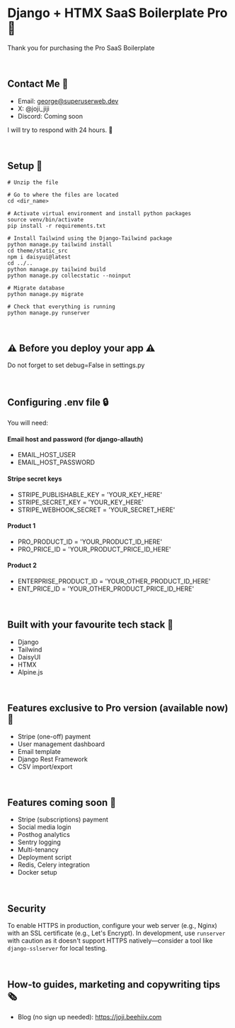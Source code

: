 # Django + HTMX SaaS Boilerplate Pro 🚀
Thank you for purchasing the Pro SaaS Boilerplate  


&nbsp;


## Contact Me 📧  
- Email: george@superuserweb.dev  
- X: @joji_jiji    
- Discord: Coming soon

I will try to respond with 24 hours. 🙏


&nbsp;


## Setup 🔧

```
# Unzip the file

# Go to where the files are located
cd <dir_name>

# Activate virtual environment and install python packages
source venv/bin/activate
pip install -r requirements.txt

# Install Tailwind using the Django-Tailwind package
python manage.py tailwind install
cd theme/static_src
npm i daisyui@latest
cd ../..
python manage.py tailwind build
python manage.py collecstatic --noinput

# Migrate database
python manage.py migrate

# Check that everything is running
python manage.py runserver

```


&nbsp;


## ⚠️ Before you deploy your app ⚠️

Do not forget to set debug=False in settings.py


&nbsp;


## Configuring .env file 🔒

You will need:

#### Email host and password (for django-allauth)  
- EMAIL_HOST_USER
- EMAIL_HOST_PASSWORD

#### Stripe secret keys 
- STRIPE_PUBLISHABLE_KEY = 'YOUR_KEY_HERE'  
- STRIPE_SECRET_KEY = 'YOUR_KEY_HERE'  
- STRIPE_WEBHOOK_SECRET = 'YOUR_SECRET_HERE'  

#### Product 1  
- PRO_PRODUCT_ID = 'YOUR_PRODUCT_ID_HERE'  
- PRO_PRICE_ID = 'YOUR_PRODUCT_PRICE_ID_HERE'  

#### Product 2  
- ENTERPRISE_PRODUCT_ID = 'YOUR_OTHER_PRODUCT_ID_HERE'  
- ENT_PRICE_ID = 'YOUR_OTHER_PRODUCT_PRICE_ID_HERE'  


&nbsp;


## Built with your favourite tech stack 🤖

- Django
- Tailwind
- DaisyUI  
- HTMX  
- Alpine.js


&nbsp;


## Features exclusive to Pro version (available now) 🧩  

- Stripe (one-off) payment
- User management dashboard
- Email template
- Django Rest Framework
- CSV import/export

&nbsp;


## Features coming soon 🚧  

- Stripe (subscriptions) payment
- Social media login
- Posthog analytics
- Sentry logging
- Multi-tenancy
- Deployment script
- Redis, Celery integration
- Docker setup


&nbsp;


## Security
To enable HTTPS in production, configure your web server (e.g., Nginx) with an SSL certificate (e.g., Let's Encrypt). In development, use `runserver` with caution as it doesn't support HTTPS natively—consider a tool like `django-sslserver` for local testing.


&nbsp;


## How-to guides, marketing and copywriting tips 🗞️  

- Blog (no sign up needed): https://joji.beehiiv.com

